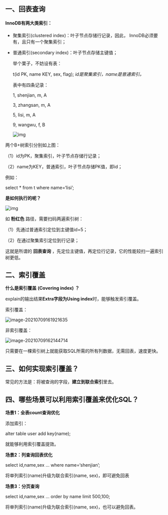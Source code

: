 ## 一、回表查询

#### InnoDB有两大类索引：

- 聚集索引(clustered index)：叶子节点存储行记录，因此， InnoDB必须要有，且只有一个聚集索引；

- 普通索引(secondary index)：叶子节点存储主键值；

  举个栗子，不妨设有表：

  t(id PK, name KEY, sex, flag);  *id是聚集索引，name是普通索引。*

  表中有四条记录：

  1, shenjian, m, A

  3, zhangsan, m, A

  5, lisi, m, A

  9, wangwu, f, B

  ![img](https://mmbiz.qpic.cn/mmbiz_png/YrezxckhYOzNBNFMUPN4LxzHibQqicac65fmXwWV74giaiaVZBY9THnUP62l9XVyFGmn5LUg0jlGsxQjTR2ZtlxLUA/640?wx_fmt=png&tp=webp&wxfrom=5&wx_lazy=1&wx_co=1)

两个B+树索引分别如上图：

（1）id为PK，聚集索引，叶子节点存储行记录；

（2）name为KEY，普通索引，叶子节点存储PK值，即id；

例如：

select * from t where name=‘lisi’;

**是如何执行的呢？**

![img](https://mmbiz.qpic.cn/mmbiz_png/YrezxckhYOzNBNFMUPN4LxzHibQqicac65ibf3L5PzLaut1zvV9G4rPr48iaOgONxm2bc1FI6AF8388xyfFTvtVbFQ/640?wx_fmt=png&tp=webp&wxfrom=5&wx_lazy=1&wx_co=1)

如 **粉红色** 路径，需要扫码两遍索引树：

（1）先通过普通索引定位到主键值id=5；

（2）在通过聚集索引定位到行记录；

这就是所谓的 **回表查询** ，先定位主键值，再定位行记录，它的性能较扫一遍索引树更低。



## 二、索引覆盖

**什么是索引覆盖** **(Covering index)** **？**

explain的输出结果**Extra字段为Using index**时，能够触发索引覆盖。

索引覆盖：

![image-20210709161921635](C:\Users\Administrator\AppData\Roaming\Typora\typora-user-images\image-20210709161921635.png)

非索引覆盖：

![image-20210709162144714](C:\Users\Administrator\AppData\Roaming\Typora\typora-user-images\image-20210709162144714.png)

只需要在一棵索引树上就能获取SQL所需的所有列数据，无需回表，速度更快。

## **三、如何实现索引覆盖？**

常见的方法是：将被查询的字段，**建立到联合索引**里去。



## **四、哪些场景可以利用索引覆盖来优化SQL？**

**场景1：全表count查询优化**

添加索引：

alter table user add key(name);

就能够利用索引覆盖提效。

**场景2：列查询回表优化**

select id,name,sex … where name=‘shenjian’;

将单列索引(name)升级为联合索引(name, sex)，即可避免回表

**场景3：分页查询**

select id,name,sex … order by name limit 500,100;

将单列索引(name)升级为联合索引(name, sex)，也可以避免回表。